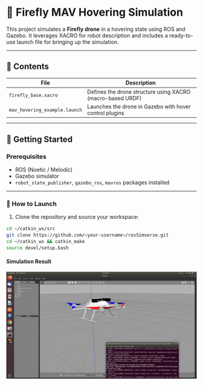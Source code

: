 # 🚁 Firefly MAV Hovering Simulation

This project simulates a **Firefly drone** in a hovering state using ROS and Gazebo. It leverages XACRO for robot description and includes a ready-to-use launch file for bringing up the simulation.

---

## 📁 Contents

| File                          | Description                                                 |
|------------------------------|-------------------------------------------------------------|
| `firefly_base.xacro`         | Defines the drone structure using XACRO (macro-based URDF)  |
| `mav_hovering_example.launch`| Launches the drone in Gazebo with hover control plugins     |

---

## 🚀 Getting Started

### Prerequisites

- ROS (Noetic / Melodic)
- Gazebo simulator
- `robot_state_publisher`, `gazebo_ros`, `mavros` packages installed

---

### 🔧 How to Launch

1. Clone the repository and source your workspace:

```bash
cd ~/catkin_ws/src
git clone https://github.com/<your-username>/rosSimverse.git
cd ~/catkin_ws && catkin_make
source devel/setup.bash
```

#### Simulation Result
![alt text](image.png)